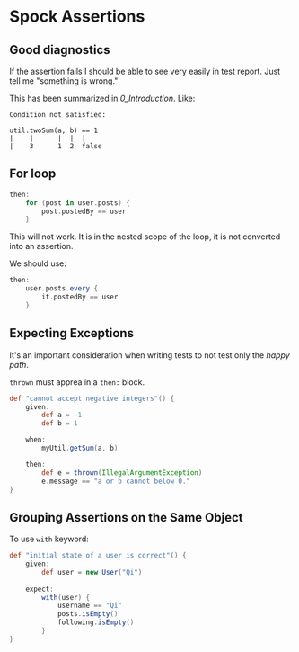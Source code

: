 # Spock Assertions

## Good diagnostics
If the assertion fails I should be able to see very easily in test report. Just tell me "something is wrong."

This has been summarized in *0_Introduction*. Like:
```
Condition not satisfied:

util.twoSum(a, b) == 1
|    |      |  |  |
|    3      1  2  false
```

## For loop

```groovy
then:
    for (post in user.posts) {
        post.postedBy == user
    }
```
This will not work. It is in the nested scope of the loop, it is not converted into an assertion.

We should use:
```groovy
then:
    user.posts.every {
        it.postedBy == user
    }
```

## Expecting Exceptions
It's an important consideration when writing tests to not test only the *happy path*.

`thrown` must apprea in a `then:` block.

```groovy
def "cannot accept negative integers"() {
    given:
        def a = -1
        def b = 1

    when:
        myUtil.getSum(a, b)

    then:
        def e = thrown(IllegalArgumentException)
        e.message == "a or b cannot below 0."
}
```

## Grouping Assertions on the Same Object
To use `with` keyword:
```groovy
def "initial state of a user is correct"() {
    given:
        def user = new User("Qi")
        
    expect:
        with(user) {
            username == "Qi"
            posts.isEmpty()
            following.isEmpty()
        }
}
```
